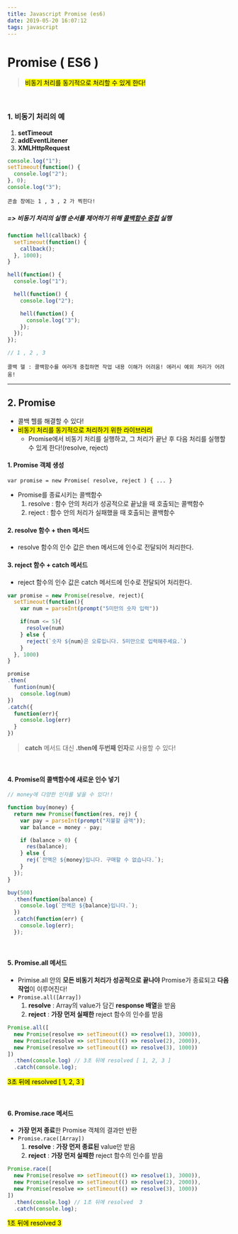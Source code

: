 ```yaml
---
title: Javascript Promise (es6)
date: 2019-05-20 16:07:12
tags: javascript
---
```


# Promise ( ES6 )

> <mark>비동기 처리를 동기적으로 처리할 수 있게 한다!</mark>

<br>

### 1. 비동기 처리의 예

1. **setTimeout**
2. **addEventLitener**
3. **XMLHttpRequest**

```js
console.log("1");
setTimeout(function() {
  console.log("2");
}, 0);
console.log("3");
```

`콘솔 창에는 1 , 3 , 2 가 찍힌다!`

##### => 비동기 처리의 실행 순서를 제어하기 위해 <u>콜백함수 중첩</u> 실행

```js
function hell(callback) {
  setTimeout(function() {
    callback();
  }, 1000);
}

hell(function() {
  console.log("1");

  hell(function() {
    console.log("2");

    hell(function() {
      console.log("3");
    });
  });
});

// 1 , 2 , 3
```

`콜백 헬 : 콜백함수를 여러개 중첩하면 작업 내용 이해가 어려움! 에러시 예외 처리가 어려움!`

---

## 2. Promise

- 콜백 헬를 해결할 수 있다!
- <mark>비동기 처리를 동기적으로 처리하기 위한 라이브러리</mark>
  - Promise에서 비동기 처리를 실행하고, 그 처리가 끝난 후 다음 처리를 실행할 수 있게 한다!(resolve, reject)

#### 1. Promise 객체 생성

`var promise = new Promise( resolve, reject ) { ... }`

- Promise를 종료시키는 콜백함수
  1. resolve : 함수 안의 처리가 성공적으로 끝났을 때 호출되는 콜백함수
  2. reject : 함수 안의 처리가 실패했을 때 호출되는 콜백함수

#### 2. resolve 함수 + then 메서드

- resolve 함수의 인수 값은 then 메서드에 인수로 전달되어 처리한다.

#### 3. reject 함수 + catch 메서드

- reject 함수의 인수 값은 catch 메서드에 인수로 전달되어 처리한다.

```js
var promise = new Promise(resolve, reject){
  setTimeout(function(){
    var num = parseInt(prompt("5미만의 숫자 입력"))

    if(num <= 5){
      resolve(num)
    } else {
      reject(`숫자 ${num}은 오류입니다. 5미만으로 입력해주세요.`)
    }
  }, 1000)
}

promise
.then(
  funtion(num){
    console.log(num)
})
.catch({
  function(err){
    console.log(err)
  }
})
```

> **catch** 메서드 대신 **.then에 두번째 인자**로 사용할 수 있다!

<br>

#### 4. Promise의 콜백함수에 새로운 인수 넣기

```js
// money에 다양한 인자를 넣을 수 있다!!

function buy(money) {
  return new Promise(function(res, rej) {
    var pay = parseInt(prompt("지불할 금액"));
    var balance = money - pay;

    if (balance > 0) {
      res(balance);
    } else {
      rej(`잔액은 ${money}입니다. 구매할 수 없습니다.`);
    }
  });
}

buy(500)
  .then(function(balance) {
    console.log(`잔액은 ${balance}입니다.`);
  })
  .catch(function(err) {
    console.log(err);
  });
```

<br>

#### 5. Promise.all 메서드

- Primise.all 안의 **모든 비동기 처리가 성공적으로 끝나야** Promise가 종료되고 **다음 작업**이 이루어진다!
- `Promise.all([Array])`
  1. **resolve** : Array의 value가 담긴 **response 배열**을 받음
  2. **reject** : **가장 먼저 실패한** reject 함수의 인수를 받음

```js
Promise.all([
  new Promise(resolve => setTimeout(() => resolve(1), 3000)),
  new Promise(resolve => setTimeout(() => resolve(2), 2000)),
  new Promise(resolve => setTimeout(() => resolve(3), 1000))
])
  .then(console.log) // 3초 뒤에 resolved [ 1, 2, 3 ]
  .catch(console.log);
```

<mark>3초 뒤에 resolved [ 1, 2, 3 ]</mark>

<br>

#### 6. Promise.race 메서드

- **가장 먼저 종료**한 Promise 객체의 결과만 반환
- `Promise.race([Array])`
  1. **resolve** : **가장 먼저 종료된** value만 받음
  2. **reject** : **가장 먼저 실패한** reject 함수의 인수를 받음

```js
Promise.race([
  new Promise(resolve => setTimeout(() => resolve(1), 3000)),
  new Promise(resolve => setTimeout(() => resolve(2), 2000)),
  new Promise(resolve => setTimeout(() => resolve(3), 1000))
])
  .then(console.log) // 1초 뒤에 resolved  3
  .catch(console.log);
```

<mark>1초 뒤에 resolved 3</mark>
